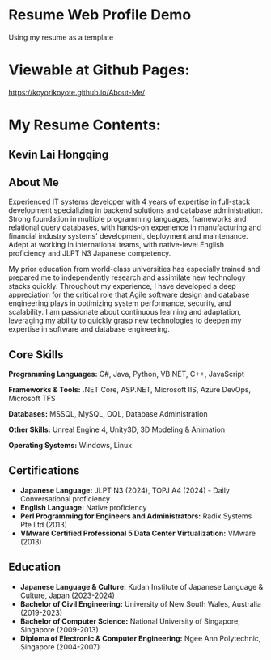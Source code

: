# Resume Web Profile Demo
Using my resume as a template

# Viewable at Github Pages:
https://koyorikoyote.github.io/About-Me/

# My Resume Contents:
## Kevin Lai Hongqing
## About Me

Experienced IT systems developer with 4 years of expertise in full-stack development specializing in backend solutions and database administration. Strong foundation in multiple programming languages, frameworks and relational query databases, with hands-on experience in manufacturing and financial industry systems' development, deployment and maintenance. Adept at working in international teams, with native-level English proficiency and JLPT N3 Japanese competency.

My prior education from world-class universities has especially trained and prepared me to independently research and assimilate new technology stacks quickly. Throughout my experience, I have developed a deep appreciation for the critical role that Agile software design and database engineering plays in optimizing system performance, security, and scalability. I am passionate about continuous learning and adaptation, leveraging my ability to quickly grasp new technologies to deepen my expertise in software and database engineering.

## Core Skills

**Programming Languages:** C#, Java, Python, VB.NET, C++, JavaScript 

**Frameworks & Tools:** .NET Core, ASP.NET, Microsoft IIS, Azure DevOps, Microsoft TFS

**Databases:** MSSQL, MySQL, OQL, Database Administration 

**Other Skills:** Unreal Engine 4, Unity3D, 3D Modeling & Animation 

**Operating Systems:** Windows, Linux 

## Certifications

* **Japanese Language:** JLPT N3 (2024), TOPJ A4 (2024) - Daily Conversational proficiency 
* **English Language:** Native proficiency
* **Perl Programming for Engineers and Administrators:** Radix Systems Pte Ltd (2013) 
* **VMware Certified Professional 5 Data Center Virtualization:** VMware (2013)

## Education

* **Japanese Language & Culture:** Kudan Institute of Japanese Language & Culture, Japan (2023-2024)
* **Bachelor of Civil Engineering:** University of New South Wales, Australia (2019-2023)
* **Bachelor of Computer Science:** National University of Singapore, Singapore (2009-2013)
* **Diploma of Electronic & Computer Engineering:** Ngee Ann Polytechnic, Singapore (2004-2007)
